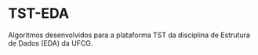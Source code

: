 # TST-EDA
Algoritmos desenvolvidos para a plataforma TST da disciplina de Estrutura de Dados (EDA) da UFCG.
